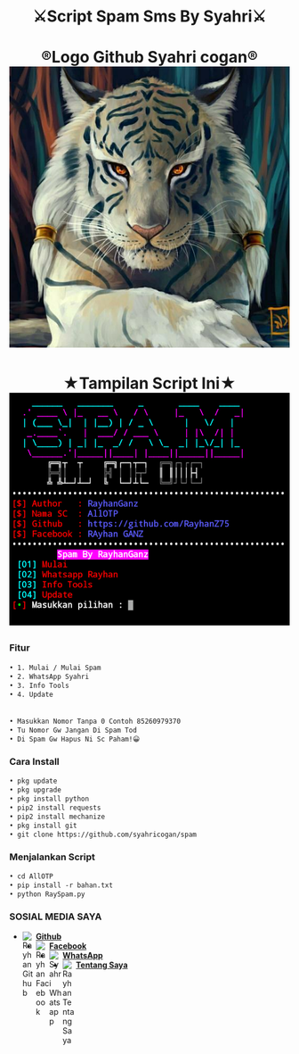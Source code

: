 
<h1 align="center">
    ⚔️Script Spam Sms By Syahri⚔️
</h1>
<h1 align="center">
  ®️Logo Github Syahri cogan®️

<img src="https://github.com/syahricogan/spam/blob/main/Logo_Syahri-Z75.png" />
</h1>
<h1 align="center">
  ★Tampilan Script Ini★

<img src="https://github.com/syahricogan/spam/blob/main/SpamSms.png" />


### Fitur
```
• 1. Mulai / Mulai Spam
• 2. WhatsApp Syahri
• 3. Info Tools
• 4. Update


• Masukkan Nomor Tanpa 0 Contoh 85260979370
• Tu Nomor Gw Jangan Di Spam Tod
• Di Spam Gw Hapus Ni Sc Paham!😀

```
### Cara Install
```
• pkg update
• pkg upgrade
• pkg install python
• pip2 install requests
• pip2 install mechanize
• pkg install git
• git clone https://github.com/syahricogan/spam
```
### Menjalankan Script
```
• cd AllOTP
• pip install -r bahan.txt
• python RaySpam.py
```
### SOSIAL MEDIA SAYA
* [<img alt="Rayhan Github" align="left" width="24px" src="https://cdn.jsdelivr.net/npm/simple-icons@v3/icons/github.svg" /> <b>Github</b>](https://github.com/Rayhan-Z75/)<br />
* [<img alt="Rayhan Facebook" align="left" width="24px" src="https://cdn.jsdelivr.net/npm/simple-icons@v3/icons/facebook.svg" /> <b>Facebook</b>](https://www.facebook.com/RayhanGanzRGZ)<br />
* [<img alt="Syahri Whatsapp" align="left" width="24px" src="https://cdn.jsdelivr.net/npm/simple-icons@v3/icons/whatsapp.svg" /> <b>WhatsApp</b>](https://wa.me/6285893123964?text=Asalamualaikum+Bang)<br />
* [<img alt="Rayhan Tentang Saya" align="left" width="24px" src="https://cdn.jsdelivr.net/npm/simple-icons@v3/icons/blogger.svg" /> <b>Tentang Saya</b>](https://rayhan-z75.000webhostapp.com/RayhanWebsite.html)<br />
